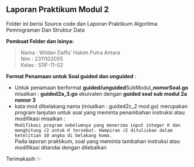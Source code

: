 ## Laporan Praktikum Modul 2
Folder ini berisi Source code dan Laporan Praktikum Algoritma Pemrograman Dan Struktur Data

**Pembuat Folder dan Isinya:**

> Nama : Wildan Daffa' Hakim Putra Antara\
> Nim : 2311102055 \
> Kelas : S1IF-11-02

**Format Penamaan untuk Soal guided dan unguided** : 

 - Untuk penamaan berformat **guided/unguided**SubModul_**nomorSoal.go**
 misalkan : **guided2a_3.go** ekuivalen dengan **guided soal sub modul 2a nomor 3**
 - kata mod dibelakang nama (misalkan : guided2c_2 mod.go) merupakan program lanjutan untuk soal yang meminta penambahan instruksi atau modifikasi misalkan :\
 ```Modifikasi program sebelumnya yang menerima input integer 𝐾 dan menghitung √2 untuk 𝐾 tersebut. Hampiran √2 dituliskan dalam ketelitian 10 angka di belakang koma.```\
 Pada laporan praktikum, soal yang meminta tambahan instruksi atau modifikasi ditandai dengan ditebalkan

Terimakasih ✨

